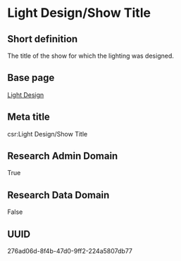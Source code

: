 # Light Design/Show Title
## Short definition
The title of the show for which the lighting was designed.
## Base page
[Light Design](../../Objects/Light%20Design.md)
## Meta title
csr:Light Design/Show Title
## Research Admin Domain
True
## Research Data Domain
False
## UUID
276ad06d-8f4b-47d0-9ff2-224a5807db77
